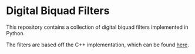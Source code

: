 # Digital Biquad Filters

This repository contains a collection of digital biquad filters implemented in
Python.

The filters are based off the C++ implementation, which can be found [here](https://github.com/alex-parisi/biquad-filters/tree/main/cpp).